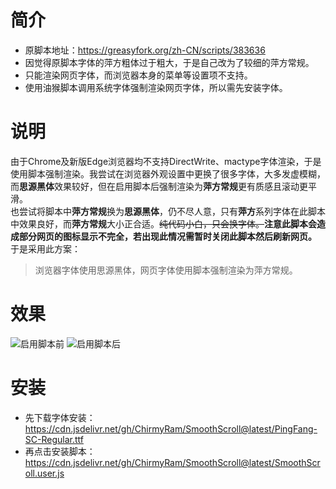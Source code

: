 # 简介
* 原脚本地址：https://greasyfork.org/zh-CN/scripts/383636
* 因觉得原脚本字体的萍方粗体过于粗大，于是自己改为了较细的萍方常规。<br/>
* 只能渲染网页字体，而浏览器本身的菜单等设置项不支持。<br/>
* 使用油猴脚本调用系统字体强制渲染网页字体，所以需先安装字体。<br/>
# 说明
由于Chrome及新版Edge浏览器均不支持DirectWrite、mactype字体渲染，于是使用脚本强制渲染。我尝试在浏览器外观设置中更换了很多字体，大多发虚模糊，而**思源黑体**效果较好，但在启用脚本后强制渲染为**萍方常规**更有质感且滚动更平滑。<br/>
也尝试将脚本中**萍方常规**换为**思源黑体**，仍不尽人意，只有**萍方**系列字体在此脚本中效果良好，而**萍方常规**大小正合适。~~纯代码小白，只会换字体。~~**注意此脚本会造成部分网页的图标显示不完全，若出现此情况需暂时关闭此脚本然后刷新网页。**<br/>
于是采用此方案：
> 浏览器字体使用思源黑体，网页字体使用脚本强制渲染为萍方常规。
# 效果
![启用脚本前](https://cdn.jsdelivr.net/gh/ChirmyRam/SmoothScroll@latest/before.jpg)
![启用脚本后](https://cdn.jsdelivr.net/gh/ChirmyRam/SmoothScroll@latest/after.jpg)
# 安装
* 先下载字体安装：https://cdn.jsdelivr.net/gh/ChirmyRam/SmoothScroll@latest/PingFang-SC-Regular.ttf
* 再点击安装脚本：https://cdn.jsdelivr.net/gh/ChirmyRam/SmoothScroll@latest/SmoothScroll.user.js
